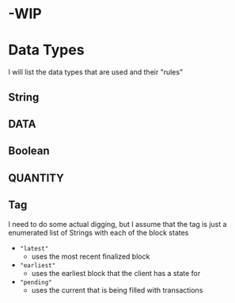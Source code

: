 # -WIP
# Data Types

I will list the data types that are used and their "rules"

## String
## DATA
## Boolean
## QUANTITY
## Tag
I need to do some actual digging, but I assume that the tag is just a enumerated list of Strings with each of the block states
* `"latest"`
  * uses the most recent finalized block 
* `"earliest"`
  * uses the earliest block that the client has a state for
* `"pending"`
  * uses the current that is being filled with transactions
